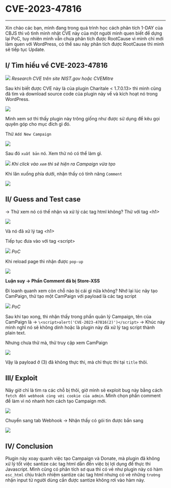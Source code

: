 # CVE-2023-47816
-----
Xin chào các bạn, mình đang trong quá trình học cách phân tích 1-DAY của CBJS thì vô tình mình nhặt CVE này của một người mình quen biết để dựng lại PoC, tuy nhiên mình vẫn chưa phân tích được RootCause vì mình chỉ mới làm quen với WordPress, có thể sau này phân tích được RootCause thì mình sẽ tiếp tục Update.

## I/ Tìm hiểu về CVE-2023-47816

![](./images/research_CVE.png)
*Research CVE trên site NIST.gov hoặc CVEMitre*

Sau khi biết được CVE này là của plugin Charitale < 1.7.0.13> thì mình cũng đã tìm và download source code của plugin này về và kích hoạt nó trong WordPress.

![](./images/campain.png)

Mình xem sơ thì thấy plugin này trông giống như được sử dụng để kêu gọi quyên góp cho mục đích gì đó.

Thử `Add New Campaign`


![](./images/create_new_campaign.png)

Sau đó `xuất bản` nó. Xem thử nó có thể làm gì.

![](./images/view_campaign.png)
*Khi click vào `xem` thì sẽ hiện ra Campaign vừa tạo*


Khi lăn xuống phía dưới, nhận thấy có tính năng `Comment`

![](./images/comment_campaign.png)

## II/ Guess and Test case

-> Thử xem nó có thể nhận và xử lý các tag html không? Thử với tag \<h1>

![](./images/test_h1.png)

Và nó đã xử lý tag \<h1>

Tiếp tục đưa vào với tag \<script>

![](./images/try_to_inject_script_tag.png)
*PoC*

Khi reload page thì nhận được `pop-up` 

![](./images/trigger_alert(1).png)

**Luận suy -> Phần Comment đã bị Store-XSS**

Đi loanh quanh xem còn chỗ nào bị cái gì nữa không? Nhớ lại lúc nãy tạo CamPaign, thử tạo một CamPaign với payload là các tag script

![](./images/try_to_trigger_script_by_create_campaign.png)
*PoC*

Sau khi tạo xong, thì nhận thấy trong phần quản lý Campaign, tên của CamPaign là -> `\<script>alert('CVE-2023-47816(2)')</script>` -> Khúc này mình nghĩ nó sẽ không dính hoặc là plugin này đã xử lý tag script thành plain text. 

Nhưng chưa thử mà, thử truy cập xem CamPaign

![](./images/trigger_alert(2).png)

Vậy là payload ở (3) đã không thực thi, mà chỉ thực thi tại `title` thôi.

## III/ Exploit

Nãy giờ chỉ là tìm ra các chỗ bị thôi, giờ mình sẽ exploit bug này bằng cách `fetch đến webhook cùng với cookie của admin`. Mình chọn phần comment để làm vì nó nhanh hơn cách tạo Campaign mới.

![](./images/fetch_webhook_with_cookie.png)

Chuyển sang tab Webhook -> Nhận thấy có gói tin được bắn sang

![](./images/receive_cookie_webhook.png)

## IV/ Conclusion

Plugin này xoay quanh việc tạo Campaign và Donate, mà plugin đã không xử lý tốt việc santize các tag html dẫn đến việc bị lợi dụng để thực thi Javascript. Mình cũng có phân tích sơ qua thì có vẻ như plugin này có hàm `esc_html` chịu trách nhiệm santize các tag html nhưng có vẻ những `trường ` nhận input từ người dùng cần được santize không rơi vào hàm này.
